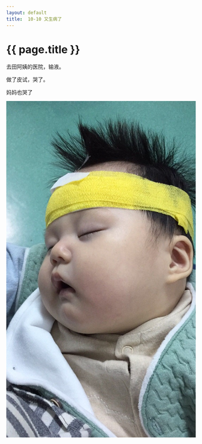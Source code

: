 ```yaml
---
layout: default
title:  10-10 又生病了
---
```


# {{ page.title }}

去田阿姨的医院，输液。

做了皮试，哭了。

妈妈也哭了


![生病了](/assets/img/10-10又生病了.jpg)
